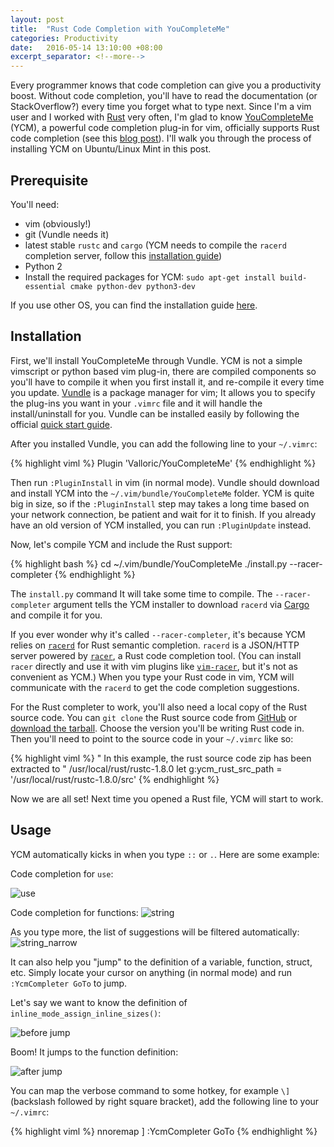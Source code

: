 ```yaml
---
layout: post
title:  "Rust Code Completion with YouCompleteMe"
categories: Productivity
date:   2016-05-14 13:10:00 +08:00
excerpt_separator: <!--more-->
---
```


Every programmer knows that code completion can give you a productivity boost. Without code completion, you'll have to read the documentation (or StackOverflow?) every time you forget what to type next. Since I'm a vim user and I worked with [Rust](https://www.rust-lang.org/) very often, I'm glad to know [YouCompleteMe](http://valloric.github.io/YouCompleteMe/) (YCM), a powerful code completion plug-in for vim, officially supports Rust code completion (see this [blog post](http://blog.jwilm.io/youcompleteme-rust/)). I'll walk you through the process of installing YCM on Ubuntu/Linux Mint in this post. 

<!--more-->

## Prerequisite
You'll need:

* vim (obviously!)
* git (Vundle needs it)
* latest stable `rustc` and `cargo` (YCM needs to compile the `racerd` completion server, follow this [installation guide](http://doc.rust-lang.org/book/getting-started.html#installing-rust))
* Python 2 
* Install the required packages for YCM: `sudo apt-get install build-essential cmake python-dev python3-dev`

If you use other OS, you can find the installation guide [here](https://github.com/Valloric/YouCompleteMe#installation).

## Installation

First, we'll install YouCompleteMe through Vundle. YCM is not a simple vimscript or python based vim plug-in, there are compiled components so you'll have to compile it when you first install it, and re-compile it every time you update. [Vundle](https://github.com/VundleVim/Vundle.vim) is a package manager for vim; It allows you to specify the plug-ins you want in your `.vimrc` file and it will handle the install/uninstall for you. Vundle can be installed easily by following the official [quick start guide](https://github.com/VundleVim/Vundle.vim#quick-start).

After you installed Vundle, you can add the following line to your `~/.vimrc`:

{% highlight viml %}
Plugin 'Valloric/YouCompleteMe'
{% endhighlight %}

Then run `:PluginInstall` in vim (in normal mode). Vundle should download and install YCM into the `~/.vim/bundle/YouCompleteMe` folder. YCM is quite big in size, so if the `:PluginInstall` step may takes a long time based on your network connection, be patient and wait for it to finish.  If you already have an old version of YCM installed, you can run `:PluginUpdate` instead.

Now, let's compile YCM and include the Rust support:

{% highlight bash %}
cd ~/.vim/bundle/YouCompleteMe
./install.py --racer-completer
{% endhighlight %}

The `install.py` command It will take some time to compile. The `--racer-completer` argument tells the YCM installer to download `racerd` via [Cargo](http://doc.crates.io/index.html) and compile it for you.

If you ever wonder why it's called `--racer-completer`, it's because YCM relies on [`racerd`](https://github.com/jwilm/racerd) for Rust semantic completion. `racerd` is a JSON/HTTP server powered by [`racer`](), a Rust code completion tool. (You can install `racer` directly and use it with vim plugins like [`vim-racer`](), but it's not as convenient as YCM.) When you type your Rust code in vim, YCM will communicate with the `racerd` to get the code completion suggestions.


For the Rust completer to work, you'll also need a local copy of the Rust source code. You can `git clone` the Rust source code from [GitHub](https://github.com/rust-lang/rust) or [download the tarball](https://www.rust-lang.org/downloads.html). Choose the version you'll be writing Rust code in. Then you'll need to point to the source code in your `~/.vimrc` like so:

{% highlight viml %}
" In this example, the rust source code zip has been extracted to
" /usr/local/rust/rustc-1.8.0
let g:ycm_rust_src_path = '/usr/local/rust/rustc-1.8.0/src'
{% endhighlight %}

Now we are all set! Next time you opened a Rust file, YCM will start to work.

## Usage

YCM automatically kicks in when  you type `::` or `.`. Here are some example:

Code completion for `use`:

![use]({{site_url}}/blog_assets/rust_ycm/use.png)

Code completion for functions:
![string]({{site_url}}/blog_assets/rust_ycm/string.png)

As you type more, the list of suggestions will be filtered automatically:
![string_narrow]({{site_url}}/blog_assets/rust_ycm/string_narrow.png)

It can also help you "jump" to the definition of a variable, function, struct, etc. Simply locate your cursor on anything (in normal mode) and run `:YcmCompleter GoTo` to jump.

Let's say we want to know the definition of `inline_mode_assign_inline_sizes()`:

![before jump]({{site_url}}/blog_assets/rust_ycm/jump_before.png)

Boom! It jumps to the function definition:

![after jump]({{site_url}}/blog_assets/rust_ycm/jump_after.png)

You can map the verbose command to some hotkey, for example `\]` (backslash followed by right square bracket),  add the following line to your `~/.vimrc`:

{% highlight viml %}
nnoremap <Leader>] :YcmCompleter GoTo<CR>
{% endhighlight %}


